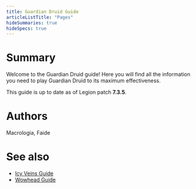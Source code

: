 ```yaml
---
title: Guardian Druid Guide
articleListTitle: "Pages"
hideSummaries: true
hideSpecs: true
---
```


Summary
===
Welcome to the Guardian Druid guide! Here you will find all the information you need to play Guardian Druid to its maximum effectiveness.

This guide is up to date as of Legion patch **7.3.5**.

Authors
===
Macrologia, Faide

See also
===
 - [Icy Veins Guide](#)
 - [Wowhead Guide](#)
